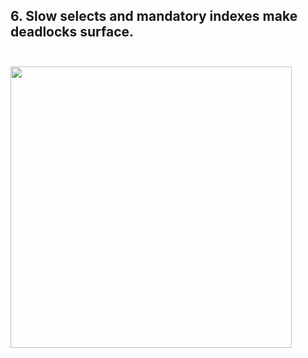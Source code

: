 <h2>6. Slow selects and mandatory indexes make deadlocks surface.<br/><br/></h2>

<img src="C:\git\deadlock\scenario2.png" height="450"/>